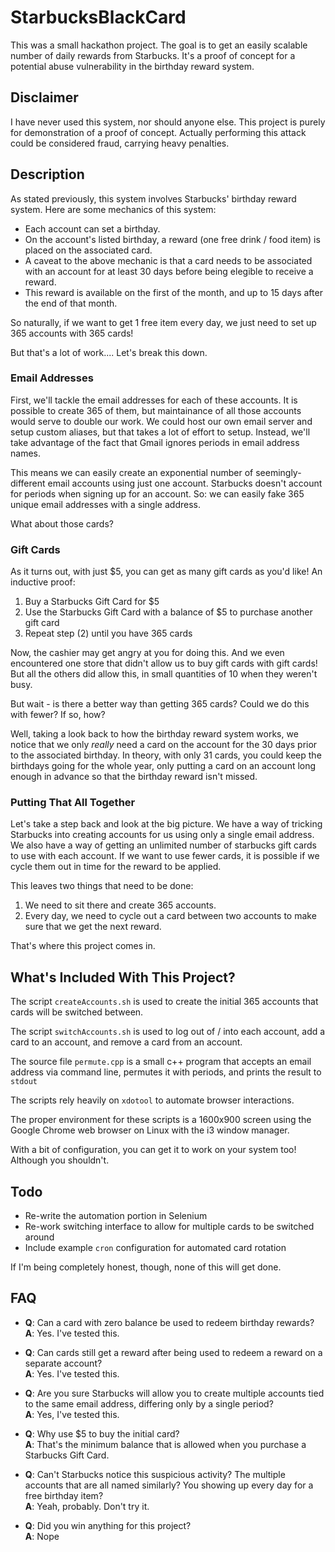 # StarbucksBlackCard

This was a small hackathon project.
The goal is to get an easily scalable number of daily rewards from Starbucks.
It's a proof of concept for a potential abuse vulnerability in the birthday reward system.


## Disclaimer

I have never used this system, nor should anyone else.
This project is purely for demonstration of a proof of concept.
Actually performing this attack could be considered fraud, carrying heavy penalties.


## Description

As stated previously, this system involves Starbucks' birthday reward system.
Here are some mechanics of this system:

* Each account can set a birthday.
* On the account's listed birthday, a reward (one free drink / food item) is placed on the associated card.
* A caveat to the above mechanic is that a card needs to be associated with an account for at least 30 days before being elegible to receive a reward.
* This reward is available on the first of the month, and up to 15 days after the end of that month.

So naturally, if we want to get 1 free item every day, we just need to set up 365 accounts with 365 cards!

But that's a lot of work....
Let's break this down.


### Email Addresses

First, we'll tackle the email addresses for each of these accounts.
It is possible to create 365 of them,
but maintainance of all those accounts would serve to double our work.
We could host our own email server and setup custom aliases, but that takes a lot of effort to setup.
Instead, we'll take advantage of the fact that Gmail ignores periods in email address names.

This means we can easily create an exponential number of seemingly-different email accounts using just one account.
Starbucks doesn't account for periods when signing up for an account.
So: we can easily fake 365 unique email addresses with a single address.

What about those cards?

### Gift Cards

As it turns out, with just $5, you can get as many gift cards as you'd like!
An inductive proof:

1. Buy a Starbucks Gift Card for $5
1. Use the Starbucks Gift Card with a balance of $5 to purchase another gift card
1. Repeat step (2) until you have 365 cards

Now, the cashier may get angry at you for doing this.
And we even encountered one store that didn't allow us to buy gift cards with gift cards!
But all the others did allow this, in small quantities of 10 when they weren't busy.

But wait - is there a better way than getting 365 cards?
Could we do this with fewer?
If so, how?

Well, taking a look back to how the birthday reward system works,
we notice that we only *really* need a card on the account for the 30 days prior to the associated birthday.
In theory, with only 31 cards, you could keep the birthdays going for the whole year,
only putting a card on an account long enough in advance so that the birthday reward isn't missed.

### Putting That All Together

Let's take a step back and look at the big picture.
We have a way of tricking Starbucks into creating accounts for us using only a single email address.
We also have a way of getting an unlimited number of starbucks gift cards to use with each account.
If we want to use fewer cards, it is possible if we cycle them out in time for the reward to be applied.

This leaves two things that need to be done:

1. We need to sit there and create 365 accounts.
1. Every day, we need to cycle out a card between two accounts to make sure that we get the next reward.

That's where this project comes in.


## What's Included With This Project?

The script `createAccounts.sh` is used to create the initial 365 accounts that cards will be switched between.

The script `switchAccounts.sh` is used to log out of / into each account, add a card to an account, and remove a card from an account.

The source file `permute.cpp` is a small c++ program that accepts an email address via command line, permutes it with periods, and prints the result to `stdout`

The scripts rely heavily on `xdotool` to automate browser interactions.

The proper environment for these scripts is a 1600x900 screen using the Google Chrome web browser on Linux with the i3 window manager.

With a bit of configuration, you can get it to work on your system too!
Although you shouldn't.


## Todo

* Re-write the automation portion in Selenium
* Re-work switching interface to allow for multiple cards to be switched around
* Include example `cron` configuration for automated card rotation

If I'm being completely honest, though, none of this will get done.


## FAQ

* **Q**: Can a card with zero balance be used to redeem birthday rewards?<br>
**A**: Yes. I've tested this.

* **Q**: Can cards still get a reward after being used to redeem a reward on a separate account?<br>
**A**: Yes. I've tested this.

* **Q**: Are you sure Starbucks will allow you to create multiple accounts tied to the same email address, differing only by a single period?<br>
**A**: Yes, I've tested this.

* **Q**: Why use $5 to buy the initial card?<br>
**A**: That's the minimum balance that is allowed when you purchase a Starbucks Gift Card.

* **Q**: Can't Starbucks notice this suspicious activity?
The multiple accounts that are all named similarly?
You showing up every day for a free birthday item?<br>
**A**: Yeah, probably. Don't try it.

* **Q**: Did you win anything for this project?<br>
**A**: Nope


